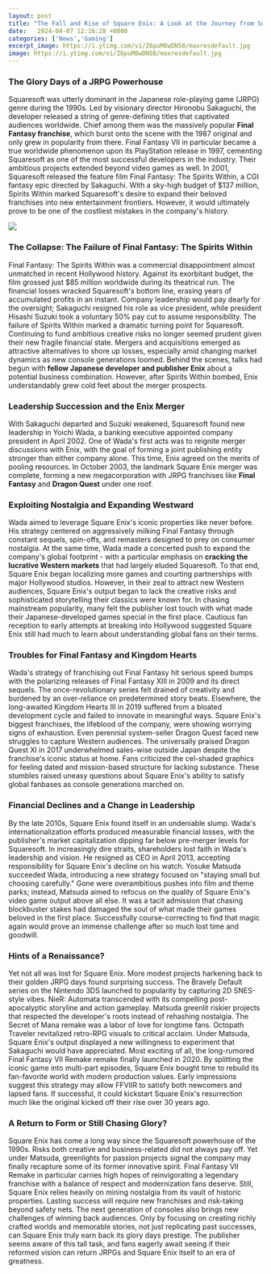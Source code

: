```yaml
---
layout: post
title: "The Fall and Rise of Square Enix: A Look at the Journey from Squaresoft to Today"
date:   2024-04-07 12:16:28 +0000
categories: ['News','Gaming']
excerpt_image: https://i.ytimg.com/vi/Z6puM8wDN58/maxresdefault.jpg
image: https://i.ytimg.com/vi/Z6puM8wDN58/maxresdefault.jpg
---
```


### **The Glory Days of a JRPG Powerhouse**
Squaresoft was utterly dominant in the Japanese role-playing game (JRPG) genre during the 1990s. Led by visionary director Hironobu Sakaguchi, the developer released a string of genre-defining titles that captivated audiences worldwide. Chief among them was the massively popular **Final Fantasy franchise**, which burst onto the scene with the 1987 original and only grew in popularity from there. Final Fantasy VII in particular became a true worldwide phenomenon upon its PlayStation release in 1997, cementing Squaresoft as one of the most successful developers in the industry. 
Their ambitious projects extended beyond video games as well. In 2001, Squaresoft released the feature film Final Fantasy: The Spirits Within, a CGI fantasy epic directed by Sakaguchi. With a sky-high budget of $137 million, Spirits Within marked Squaresoft's desire to expand their beloved franchises into new entertainment frontiers. However, it would ultimately prove to be one of the costliest mistakes in the company's history.

![](https://i.ytimg.com/vi/Z6puM8wDN58/maxresdefault.jpg)
### **The Collapse: The Failure of Final Fantasy: The Spirits Within**
Final Fantasy: The Spirits Within was a commercial disappointment almost unmatched in recent Hollywood history. Against its exorbitant budget, the film grossed just $85 million worldwide during its theatrical run. The financial losses wracked Squaresoft's bottom line, erasing years of accumulated profits in an instant. Company leadership would pay dearly for the oversight; Sakaguchi resigned his role as vice president, while president Hisashi Suzuki took a voluntary 50% pay cut to assume responsibility. 
The failure of Spirits Within marked a dramatic turning point for Squaresoft. Continuing to fund ambitious creative risks no longer seemed prudent given their new fragile financial state. Mergers and acquisitions emerged as attractive alternatives to shore up losses, especially amid changing market dynamics as new console generations loomed. Behind the scenes, talks had begun with **fellow Japanese developer and publisher Enix** about a potential business combination. However, after Spirits Within bombed, Enix understandably grew cold feet about the merger prospects.
### **Leadership Succession and the Enix Merger**  
With Sakaguchi departed and Suzuki weakened, Squaresoft found new leadership in Yoichi Wada, a banking executive appointed company president in April 2002. One of Wada's first acts was to reignite merger discussions with Enix, with the goal of forming a joint publishing entity stronger than either company alone. This time, Enix agreed on the merits of pooling resources. In October 2003, the landmark Square Enix merger was complete, forming a new megacorporation with JRPG franchises like **Final Fantasy** and **Dragon Quest** under one roof.
### **Exploiting Nostalgia and Expanding Westward**
Wada aimed to leverage Square Enix's iconic properties like never before. His strategy centered on aggressively milking Final Fantasy through constant sequels, spin-offs, and remasters designed to prey on consumer nostalgia. At the same time, Wada made a concerted push to expand the company's global footprint - with a particular emphasis on **cracking the lucrative Western markets** that had largely eluded Squaresoft. To that end, Square Enix began localizing more games and courting partnerships with major Hollywood studios.
However, in their zeal to attract new Western audiences, Square Enix's output began to lack the creative risks and sophisticated storytelling their classics were known for. In chasing mainstream popularity, many felt the publisher lost touch with what made their Japanese-developed games special in the first place. Cautious fan reception to early attempts at breaking into Hollywood suggested Square Enix still had much to learn about understanding global fans on their terms.
### **Troubles for Final Fantasy and Kingdom Hearts** 
Wada's strategy of franchising out Final Fantasy hit serious speed bumps with the polarizing releases of Final Fantasy XIII in 2009 and its direct sequels. The once-revolutionary series felt drained of creativity and burdened by an over-reliance on predetermined story beats. Elsewhere, the long-awaited Kingdom Hearts III in 2019 suffered from a bloated development cycle and failed to innovate in meaningful ways. Square Enix's biggest franchises, the lifeblood of the company, were showing worrying signs of exhaustion.
Even perennial system-seller Dragon Quest faced new struggles to capture Western audiences. The universally praised Dragon Quest XI in 2017 underwhelmed sales-wise outside Japan despite the franchise's iconic status at home. Fans criticized the cel-shaded graphics for feeling dated and mission-based structure for lacking substance. These stumbles raised uneasy questions about Square Enix's ability to satisfy global fanbases as console generations marched on.
### **Financial Declines and a Change in Leadership**
By the late 2010s, Square Enix found itself in an undeniable slump. Wada's internationalization efforts produced measurable financial losses, with the publisher's market capitalization dipping far below pre-merger levels for Squaresoft. In increasingly dire straits, shareholders lost faith in Wada's leadership and vision. He resigned as CEO in April 2013, accepting responsibility for Square Enix's decline on his watch. 
Yosuke Matsuda succeeded Wada, introducing a new strategy focused on "staying small but choosing carefully." Gone were overambitious pushes into film and theme parks; instead, Matsuda aimed to refocus on the quality of Square Enix's video game output above all else. It was a tacit admission that chasing blockbuster stakes had damaged the soul of what made their games beloved in the first place. Successfully course-correcting to find that magic again would prove an immense challenge after so much lost time and goodwill.
### **Hints of a Renaissance?**
Yet not all was lost for Square Enix. More modest projects harkening back to their golden JRPG days found surprising success. The Bravely Default series on the Nintendo 3DS launched to popularity by capturing 2D SNES-style vibes. NieR: Automata transcended with its compelling post-apocalyptic storyline and action gameplay. 
Matsuda greenlit riskier projects that respected the developer's roots instead of rehashing nostalgia. The Secret of Mana remake was a labor of love for longtime fans. Octopath Traveler revitalized retro-RPG visuals to critical acclaim. Under Matsuda, Square Enix's output displayed a new willingness to experiment that Sakaguchi would have appreciated. 
Most exciting of all, the long-rumored Final Fantasy VII Remake remake finally launched in 2020. By splitting the iconic game into multi-part episodes, Square Enix bought time to rebuild its fan-favorite world with modern production values. Early impressions suggest this strategy may allow FFVIIR to satisfy both newcomers and lapsed fans. If successful, it could kickstart Square Enix's resurrection much like the original kicked off their rise over 30 years ago.
### **A Return to Form or Still Chasing Glory?**
Square Enix has come a long way since the Squaresoft powerhouse of the 1990s. Risks both creative and business-related did not always pay off. Yet under Matsuda, greenlights for passion projects signal the company may finally recapture some of its former innovative spirit. Final Fantasy VII Remake in particular carries high hopes of reinvigorating a legendary franchise with a balance of respect and modernization fans deserve. 
Still, Square Enix relies heavily on mining nostalgia from its vault of historic properties. Lasting success will require new franchises and risk-taking beyond safety nets. The next generation of consoles also brings new challenges of winning back audiences. Only by focusing on creating richly crafted worlds and memorable stories, not just replicating past successes, can Square Enix truly earn back its glory days prestige. The publisher seems aware of this tall task, and fans eagerly await seeing if their reformed vision can return JRPGs and Square Enix itself to an era of greatness.